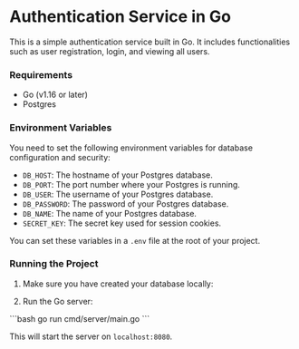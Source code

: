 # Authentication Service in Go

This is a simple authentication service built in Go. It includes functionalities such as user registration, login, and viewing all users.

### Requirements

- Go (v1.16 or later)
- Postgres

### Environment Variables

You need to set the following environment variables for database configuration and security:

- `DB_HOST`: The hostname of your Postgres database.
- `DB_PORT`: The port number where your Postgres is running.
- `DB_USER`: The username of your Postgres database.
- `DB_PASSWORD`: The password of your Postgres database.
- `DB_NAME`: The name of your Postgres database.
- `SECRET_KEY`: The secret key used for session cookies.

You can set these variables in a `.env` file at the root of your project.

### Running the Project

1. Make sure you have created your database locally:

2. Run the Go server:

\```bash
go run cmd/server/main.go
\```

This will start the server on `localhost:8080`.
